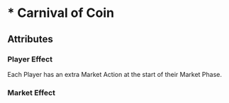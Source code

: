 # * Carnival of Coin

## Attributes

### Player Effect

Each Player has an extra Market Action at the start of their Market Phase.

### Market Effect
